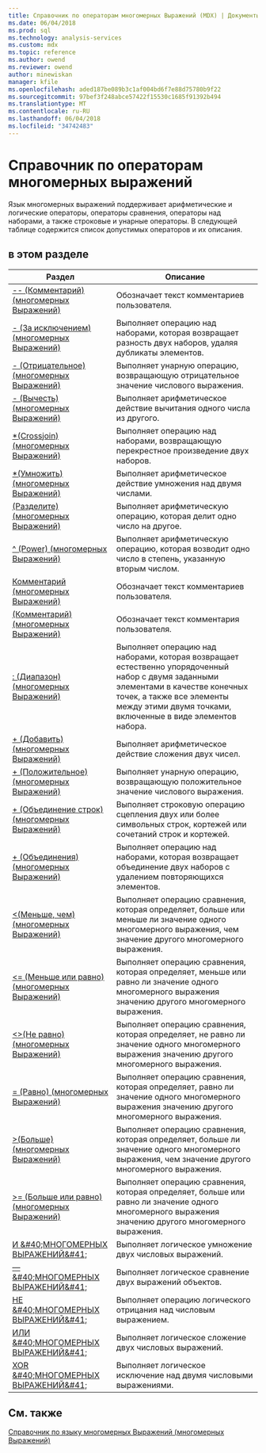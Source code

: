 ```yaml
---
title: Справочник по операторам многомерных Выражений (MDX) | Документы Microsoft
ms.date: 06/04/2018
ms.prod: sql
ms.technology: analysis-services
ms.custom: mdx
ms.topic: reference
ms.author: owend
ms.reviewer: owend
author: minewiskan
manager: kfile
ms.openlocfilehash: aded187be089b3c1af004bd6f7e88d75780b9f22
ms.sourcegitcommit: 97bef3f248abce57422f15530c1685f91392b494
ms.translationtype: MT
ms.contentlocale: ru-RU
ms.lasthandoff: 06/04/2018
ms.locfileid: "34742483"
---
```

# <a name="mdx-operator-reference-mdx"></a>Справочник по операторам многомерных выражений


  Язык многомерных выражений поддерживает арифметические и логические операторы, операторы сравнения, операторы над наборами, а также строковые и унарные операторы. В следующей таблице содержится список допустимых операторов и их описания.  
  
## <a name="in-this-section"></a>в этом разделе  
  
|Раздел|Описание|  
|-----------|-----------------|  
|[-- &#40;Комментарий&#41; &#40;многомерных Выражений&#41;](../mdx/comment-mdx-operator-reference.md)|Обозначает текст комментариев пользователя.|  
|[- &#40;За исключением&#41; &#40;многомерных Выражений&#41;](../mdx/except-mdx-operator.md)|Выполняет операцию над наборами, которая возвращает разность двух наборов, удаляя дубликаты элементов.|  
|[- &#40;Отрицательное&#41; &#40;многомерных Выражений&#41;](../mdx/negative-mdx.md)|Выполняет унарную операцию, возвращающую отрицательное значение числового выражения.|  
|[- &#40;Вычесть&#41; &#40;многомерных Выражений&#41;](../mdx/subtract-mdx.md)|Выполняет арифметическое действие вычитания одного числа из другого.|  
|[&#42;&#40;Crossjoin&#41; &#40;многомерных Выражений&#41;](../mdx/crossjoin-mdx-operator-reference.md)|Выполняет операцию над наборами, возвращающую перекрестное произведение двух наборов.|  
|[&#42;&#40;Умножить&#41; &#40;многомерных Выражений&#41;](../mdx/multiply-mdx.md)|Выполняет арифметическое действие умножения над двумя числами.|  
|[&#40;Разделите&#41; &#40;многомерных Выражений&#41;](../mdx/divide-mdx-operator-reference.md)|Выполняет арифметическую операцию, которая делит одно число на другое.|  
|[^ &#40;Power&#41; &#40;многомерных Выражений&#41;](../mdx/power-mdx.md)|Выполняет арифметическую операцию, которая возводит одно число в степень, указанную вторым числом.|  
|[Комментарий &#40;многомерных Выражений&#41;](../mdx/comment-mdx.md)|Обозначает текст комментариев пользователя.|  
|[&#40;Комментарий&#41; &#40;многомерных Выражений&#41;](../mdx/comment-mdx-double-slash.md)|Обозначает текст комментария пользователя.|  
|[: &#40;Диапазон&#41; &#40;многомерных Выражений&#41;](../mdx/range-mdx.md)|Выполняет операцию над наборами, которая возвращает естественно упорядоченный набор с двумя заданными элементами в качестве конечных точек, а также все элементы между этими двумя точками, включенные в виде элементов набора.|  
|[+ &#40;Добавить&#41; &#40;многомерных Выражений&#41;](../mdx/add-mdx.md)|Выполняет арифметическое действие сложения двух чисел.|  
|[+ &#40;Положительное&#41; &#40;многомерных Выражений&#41;](../mdx/positive-mdx.md)|Выполняет унарную операцию, возвращающую положительное значение числового выражения.|  
|[+ &#40;Объединение строк&#41; &#40;многомерных Выражений&#41;](../mdx/string-concatenation-mdx.md)|Выполняет строковую операцию сцепления двух или более символьных строк, кортежей или сочетаний строк и кортежей.|  
|[+ &#40;Объединения&#41; &#40;многомерных Выражений&#41;](../mdx/union-mdx-operator-reference.md)|Выполняет операцию над наборами, которая возвращает объединение двух наборов с удалением повторяющихся элементов.|  
|[&#60;&#40;Меньше, чем&#41; &#40;многомерных Выражений&#41;](../mdx/less-than-mdx.md)|Выполняет операцию сравнения, которая определяет, больше или меньше ли значение одного многомерного выражения, чем значение другого многомерного выражения.|  
|[&#60;= &#40;Меньше или равно&#41; &#40;многомерных Выражений&#41;](../mdx/less-than-or-equal-to-mdx.md)|Выполняет операцию сравнения, которая определяет, меньше или равно ли значение одного многомерного выражения значению другого многомерного выражения.|  
|[&#60;&#62;&#40;Не равно&#41; &#40;многомерных Выражений&#41;](../mdx/not-equal-to-mdx.md)|Выполняет операцию сравнения, которая определяет, не равно ли значение одного многомерного выражения значению другого многомерного выражения.|  
|[= &#40;Равно&#41; &#40;многомерных Выражений&#41;](../mdx/equal-to-mdx.md)|Выполняет операцию сравнения, которая определяет, равно ли значение одного многомерного выражения значению другого многомерного выражения.|  
|[&#62;&#40;Больше&#41; &#40;многомерных Выражений&#41;](../mdx/greater-than-mdx.md)|Выполняет операцию сравнения, которая определяет, больше ли значение одного многомерного выражения, чем значение другого многомерного выражения.|  
|[&#62;= &#40;Больше или равно&#41; &#40;многомерных Выражений&#41;](../mdx/greater-than-or-equal-to-mdx.md)|Выполняет операцию сравнения, которая определяет, больше или равно ли значение одного многомерного выражения значению другого многомерного выражения.|  
|[И &AMP;#40;МНОГОМЕРНЫХ ВЫРАЖЕНИЙ&AMP;#41;](../mdx/and-mdx.md)|Выполняет логическое умножение двух числовых выражений.|  
|[— &AMP;#40;МНОГОМЕРНЫХ ВЫРАЖЕНИЙ&AMP;#41;](../mdx/is-mdx.md)|Выполняет логическое сравнение двух выражений объектов.|  
|[НЕ &AMP;#40;МНОГОМЕРНЫХ ВЫРАЖЕНИЙ&AMP;#41;](../mdx/not-mdx.md)|Выполняет операцию логического отрицания над числовым выражением.|  
|[ИЛИ &AMP;#40;МНОГОМЕРНЫХ ВЫРАЖЕНИЙ&AMP;#41;](../mdx/or-mdx.md)|Выполняет логическое сложение двух числовых выражений.|  
|[XOR &AMP;#40;МНОГОМЕРНЫХ ВЫРАЖЕНИЙ&AMP;#41;](../mdx/xor-mdx.md)|Выполняет логическое исключение над двумя числовыми выражениями.|  
  
## <a name="see-also"></a>См. также  
 [Справочник по языку многомерных Выражений &#40;многомерных Выражений&#41;](../mdx/mdx-language-reference-mdx.md)  
  
  
